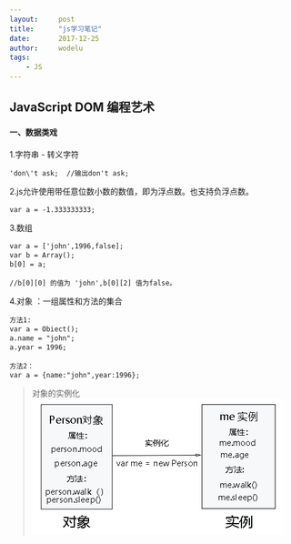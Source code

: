 ```yaml
---
layout:		post
title:		"js学习笔记"
date:		2017-12-25
author:		wodelu
tags:
    - JS
---
```


##  JavaScript DOM 编程艺术

#### 一、数据类戏

1.字符串 - 转义字符

	'don\'t ask;  //输出don't ask;

2.js允许使用带任意位数小数的数值，即为浮点数。也支持负浮点数。

	var a = -1.333333333;

3.数组   

```
var a = ['john',1996,false];
var b = Array();
b[0] = a;

//b[0][0] 的值为 'john',b[0][2] 值为false。
```

4.对象 ：一组属性和方法的集合

```
方法1:
var a = Obiect();
a.name = "john";
a.year = 1996;

方法2：
var a = {name:"john",year:1996};

```
> 对象的实例化
![](/img/in-post/essay/js_duixiang.jpg)